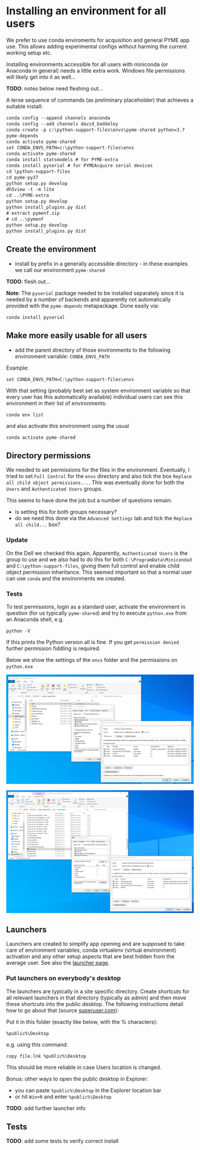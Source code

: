 # Installing an environment for all users

We prefer to use conda enviroments for acquisition and general PYME app use. This allows adding experimental configs without harming the current working setup etc.

Installing environments accessible for all users with miniconda (or Anaconda in general) needs a little extra work. Windows file permissions will likely get into it as well...

**TODO**: notes below need fleshing out...

A terse sequence of commands (as preliminary placeholder) that achieves a suitable install:

```
conda config --append channels anaconda
conda config --add channels david_baddeley
conda create -p c:\python-support-files\envs\pyme-shared python=3.7 pyme-depends
conda activate pyme-shared
set CONDA_ENVS_PATH=c:\python-support-files\envs
conda activate pyme-shared
conda install statsmodels # for PYME-extra
conda install pyserial # for PYMEAcquire serial devices
cd \python-support-files
cd pyme-py37
python setup.py develop
dh5view -t -m lite
cd ..\PYME-extra
python setup.py develop
python install_plugins.py dist
# extract pymenf.zip
# cd ..\pymenf
python setup.py develop
python install_plugins.py dist
```

## Create the environment

- install by prefix in a generally accessible directory - in these examples we call our environment `pyme-shared`

**TODO**: flesh out...

**Note**: The `pyserial` package needed to be installed separately since it is needed by a number of backends and apparently not automatically provided with the `pyme-depends` metapackage. Done easily via:

	conda install pyserial

## Make more easily usable for all users

- add the parent directory of those environments to the following environment variable: `CONDA_ENVS_PATH`

Example:

	set CONDA_ENVS_PATH=C:\python-support-files\envs


With that setting (probably best set as system environment variable so that every user has this automatically available) individual users can see this environment in their list of environments:

	conda env list

and also activate this environment using the usual

	conda activate pyme-shared

## Directory permissions

We needed to set permissions for the files in the environment. Eventually, I tried to set `Full Control` for the `envs` directory and also tick the box `Replace all child object permissions...`. This was eventually done for both the `Users` and `Authenticated Users` groups.

This seems to have done the job but a number of questions remain:

- is setting this for both groups necessary?
- do we need this done via the `Advanced Settings` tab and tick the `Replace all child...` box?

### Update

On the Dell we checked this again. Apparently, `Authenticated Users` is the group to use and we also had to do this for both `C:\ProgramData\Miniconda3` and `C:\python-support-files`, giving them full control and enable child object permission inheritance. This seemed important so that a normal user can use `conda` and the environments we created.


### Tests

To test permissions, login as a standard user, activate the environment in question (for us typically `pyme-shared`) and try to execute `python.exe` from an Anaconda shell, e.g.

	python -V

If this prints the Python version all is fine. If you get `permission denied` further permission fiddling is required.

Below we show the settings of the `envs` folder and the permissions on `python.exe`

![](images/file-permissions-envs.png)

![](images/file-permissions-python.png)

## Launchers

Launchers are created to simplify app opening and are supposed to take care of environment variables, conda virtualenv (virtual environment) activation and any other setup aspects that are best hidden from the average user. See also the [launcher page](../PYME-windows-launchers.md).

### Put launchers on everybody's desktop

The launchers are typically in a site specific directory. Create shortcuts for all relevant launchers in that directory (typically as admin) and then move these shortcuts into the public desktop. The following instructions detail how to go about that (source [superuser.com](https://superuser.com/questions/984866/how-to-make-a-desktop-shortcut-available-for-all-users-in-windows-10)):

Put it in this folder (exactly like below, with the % characters):

	%public%\Desktop

e.g. using this command:

	copy file.lnk %public%\Desktop

This should be more reliable in case Users location is changed.

Bonus: other ways to open the public desktop in Explorer:

- you can paste `%public%\Desktop` in the Explorer location bar
- or hit `Win+R` and enter `%public%\Desktop`


**TODO**: add further launcher info

## Tests

**TODO**: add some tests to verify correct install